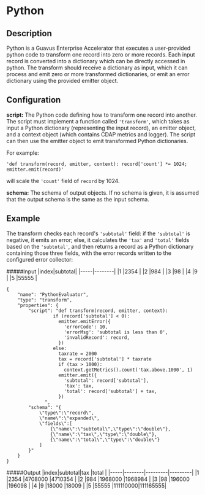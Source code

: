 # Python


Description
-----------
Python is a Guavus Enterprise Accelerator that executes a user-provided python code to transform one record into zero or more records.
Each input record is converted into a dictionary which can be directly accessed in python. The transform should receive a dictionary as input, which it can process and emit zero or more transformed dictionaries, or emit an error dictionary using the provided emitter object.

Configuration
-------------
**script:** The Python code defining how to transform one record into another. The script must implement a function called ``'transform'``, which takes as input a Python dictionary (representing the input record), an emitter object, and a context object (which contains CDAP metrics and logger). The script can then use the emitter object to emit transformed Python dictionaries.

For example:

``'def transform(record, emitter, context): record['count'] *= 1024; emitter.emit(record)'``

will scale the ``'count'`` field of ``record`` by 1024.

**schema:** The schema of output objects. If no schema is given, it is assumed that the output schema is the same as the input schema.


Example
-------
The transform checks each record's ``'subtotal'`` field: if the ``'subtotal'`` is negative, it emits an error;
else, it calculates the ``'tax'`` and ``'total'`` fields based on the ``'subtotal'``, and then returns a record
as a Python dictionary containing those three fields, with the error records written to the configured error collector:

#####Input
|index|subtotal|
|-----|--------|
|1    |2354    |
|2    |984     |
|3    |98      |
|4    |9       |
|5    |55555   |


    {
        "name": "PythonEvaluator",
        "type": "transform",
        "properties": {
            "script": "def transform(record, emitter, context):
                     if (record['subtotal'] < 0):
                       emitter.emitError({
                         'errorCode': 10,
                         'errorMsg': 'subtotal is less than 0',
                         'invalidRecord': record,
                       })
                     else:
                       taxrate = 2000
                       tax = record['subtotal'] * taxrate
                       if (tax > 1000):
                         context.getMetrics().count('tax.above.1000', 1)
                       emitter.emit({
                         'subtotal': record['subtotal'],
                         'tax': tax,
                         'total': record['subtotal'] + tax,
                       })
                  ",
            "schema": "{
                \"type\":\"record\",
                \"name\":\"expanded\",
                \"fields\":[
                    {\"name\":\"subtotal\",\"type\":\"double\"},
                    {\"name\":\"tax\",\"type\":\"double\"},
                    {\"name\":\"total\",\"type\":\"double\"}
                ]
            }"
        }
    }

#####Output
|index|subtotal|tax      |total    |
|-----|--------|---------|---------|
|1    |2354    |4708000  |4710354  |
|2    |984     |1968000  |1968984  |
|3    |98      |196000   |196098   |
|4    |9       |18000    |18009    |
|5    |55555   |111110000|111165555|


